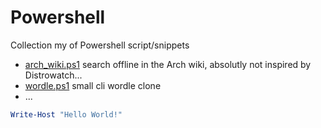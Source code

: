 # Powershell

Collection my of Powershell script/snippets

- [arch_wiki.ps1](https://github.com/Sprachmensch/Powershell/blob/main/arch_wiki.ps1) search offline in the Arch wiki, absolutly not inspired by Distrowatch...
- [wordle.ps1](https://github.com/Sprachmensch/Powershell/blob/main/wordle.ps1) small cli wordle clone
- ...

``` Powershell
Write-Host "Hello World!"
```
